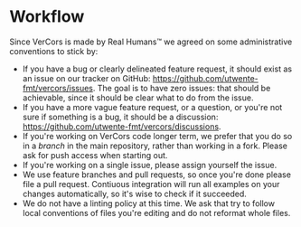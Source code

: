 # Workflow

Since VerCors is made by Real Humans™ we agreed on some administrative conventions to stick by:

* If you have a bug or clearly delineated feature request, it should exist as an issue on our tracker on GitHub: <https://github.com/utwente-fmt/vercors/issues>. The goal is to have zero issues: that should be achievable, since it should be clear what to do from the issue.
* If you have a more vague feature request, or a question, or you're not sure if something is a bug, it should be a discussion: <https://github.com/utwente-fmt/vercors/discussions>.
* If you're working on VerCors code longer term, we prefer that you do so in a _branch_ in the main repository, rather than working in a fork. Please ask for push access when starting out.
* If you're working on a single issue, please assign yourself the issue. 
* We use feature branches and pull requests, so once you're done please file a pull request. Contiuous integration will run all examples on your changes automatically, so it's wise to check if it succeeded.
* We do not have a linting policy at this time. We ask that try to follow local conventions of files you're editing and do not reformat whole files.
 